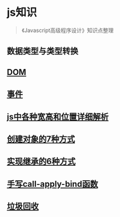 # js知识
> 《Javascript高级程序设计》知识点整理
## 数据类型与类型转换
## [DOM](./DOM.md)
## [事件](./事件.md)
## [js中各种宽高和位置详细解析](./宽高和位置解析.md)
## [创建对象的7种方式](./js创建对象的7种方式.md)
## [实现继承的6种方式](./js实现继承的6种方式.md)
## [手写call-apply-bind函数](./手写call-apply-bind函数.md)
## [垃圾回收](./垃圾回收.md)
